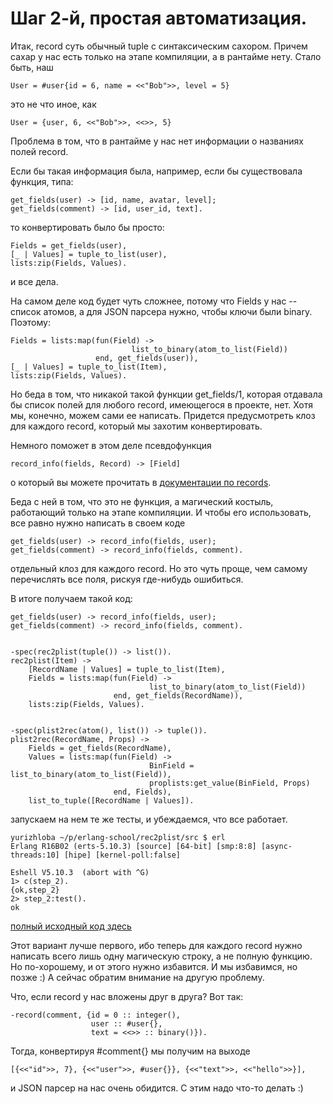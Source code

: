 # Шаг 2-й, простая автоматизация.

Итак, record суть обычный tuple с синтаксическим сахором. Причем сахар
у нас есть только на этапе компиляции, а в рантайме нету. Стало быть,
наш

    User = #user{id = 6, name = <<"Bob">>, level = 5}

это не что иное, как

    User = {user, 6, <<"Bob">>, <<>>, 5}

Проблема в том, что в рантайме у нас нет информации о названиях полей record.

Если бы такая информация была, например, если бы существовала функция, типа:

    get_fields(user) -> [id, name, avatar, level];
    get_fields(comment) -> [id, user_id, text].

то конвертировать было бы просто:

    Fields = get_fields(user),
    [_ | Values] = tuple_to_list(user),
    lists:zip(Fields, Values).

и все дела.

На самом деле код будет чуть сложнее, потому что Fields у нас --
список атомов, а для JSON парсера нужно, чтобы ключи были
binary. Поэтому:

    Fields = lists:map(fun(Field) ->
                               list_to_binary(atom_to_list(Field))
                       end, get_fields(user)),
    [_ | Values] = tuple_to_list(Item),
    lists:zip(Fields, Values).


Но беда в том, что никакой такой функции get_fields/1, которая
отдавала бы список полей для любого record, имеющегося в проекте,
нет. Хотя мы, конечно, можем сами ее написать. Придется предусмотреть
клоз для каждого record, который мы захотим конвертировать.

Немного поможет в этом деле псевдофункция

    record_info(fields, Record) -> [Field]
    
о который вы можете прочитать в [документации по records](http://www.erlang.org/doc/reference_manual/records.html).

Беда с ней в том, что это не функция, а магический костыль, работающий
только на этапе компиляции. И чтобы его использовать, все равно нужно
написать в своем коде

    get_fields(user) -> record_info(fields, user);
    get_fields(comment) -> record_info(fields, comment).

отдельный клоз для каждого record. Но это чуть проще, чем самому
перечислять все поля, рискуя где-нибудь ошибиться.


В итоге получаем такой код:

    get_fields(user) -> record_info(fields, user);
    get_fields(comment) -> record_info(fields, comment).
     

    -spec(rec2plist(tuple()) -> list()).
    rec2plist(Item) ->
        [RecordName | Values] = tuple_to_list(Item),
        Fields = lists:map(fun(Field) ->
                                   list_to_binary(atom_to_list(Field))
                           end, get_fields(RecordName)),
        lists:zip(Fields, Values).


    -spec(plist2rec(atom(), list()) -> tuple()).
    plist2rec(RecordName, Props) ->
        Fields = get_fields(RecordName),
        Values = lists:map(fun(Field) ->
                                   BinField = list_to_binary(atom_to_list(Field)),
                                   proplists:get_value(BinField, Props)
                           end, Fields),
        list_to_tuple([RecordName | Values]).

запускаем на нем те же тесты, и убеждаемся, что все работает.

    yurizhloba ~/p/erlang-school/rec2plist/src $ erl
    Erlang R16B02 (erts-5.10.3) [source] [64-bit] [smp:8:8] [async-threads:10] [hipe] [kernel-poll:false]

    Eshell V5.10.3  (abort with ^G)
    1> c(step_2).
    {ok,step_2}
    2> step_2:test().
    ok


[полный исходный код здесь](https://github.com/yzh44yzh/erlang-school/blob/master/rec2plist/src/step_2.erl)

Этот вариант лучше первого, ибо теперь для каждого record нужно
написать всего лишь одну магическую строку, а не полную функцию. Но
по-хорошему, и от этого нужно избавится. И мы избавимся, но позже :) А
сейчас обратим внимание на другую проблему.

Что, если record у нас вложены друг в друга? Вот так:

    -record(comment, {id = 0 :: integer(),
                      user :: #user{},
                      text = <<>> :: binary()}).

Тогда, конвертируя #comment{} мы получим на выходе

    [{<<"id">>, 7}, {<<"user">>, #user{}}, {<<"text">>, <<"hello">>}],

и JSON парсер на нас очень обидится. С этим надо что-то делать :)

